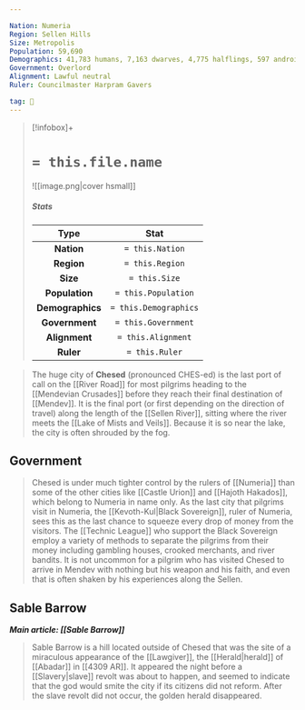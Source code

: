 ```yaml
---

Nation: Numeria
Region: Sellen Hills
Size: Metropolis
Population: 59,690
Demographics: 41,783 humans, 7,163 dwarves, 4,775 halflings, 597 androids, 5,372 other
Government: Overlord
Alignment: Lawful neutral
Ruler: Councilmaster Harpram Gavers

tag: 🌃
---
```


> [!infobox]+
> #  `= this.file.name`
> ![[image.png|cover hsmall]]
> ##### Stats
> Type | Stat |
> :---:|:---:|
> **Nation** | `= this.Nation` |
> **Region** | `= this.Region` |
> **Size** | `= this.Size` |
> **Population** | `= this.Population` |
> **Demographics** | `= this.Demographics` |
> **Government** | `= this.Government` |
> **Alignment** | `= this.Alignment` |
> **Ruler** | `= this.Ruler` |



> The huge city of **Chesed** (pronounced CHES-ed) is the last port of call on the [[River Road]] for most pilgrims heading to the [[Mendevian Crusades]] before they reach their final destination of [[Mendev]]. It is the final port (or first depending on the direction of travel) along the length of the [[Sellen River]], sitting where the river meets the [[Lake of Mists and Veils]]. Because it is so near the lake, the city is often shrouded by the fog.


## Government

> Chesed is under much tighter control by the rulers of [[Numeria]] than some of the other cities like [[Castle Urion]] and [[Hajoth Hakados]], which belong to Numeria in name only. As the last city that pilgrims visit in Numeria, the [[Kevoth-Kul|Black Sovereign]], ruler of Numeria, sees this as the last chance to squeeze every drop of money from the visitors. The [[Technic League]] who support the Black Sovereign employ a variety of methods to separate the pilgrims from their money including gambling houses, crooked merchants, and river bandits. It is not uncommon for a pilgrim who has visited Chesed to arrive in Mendev with nothing but his weapon and his faith, and even that is often shaken by his experiences along the Sellen.


## Sable Barrow

***Main article: [[Sable Barrow]]***
> Sable Barrow is a hill located outside of Chesed that was the site of a miraculous appearance of the [[Lawgiver]], the [[Herald|herald]] of [[Abadar]] in [[4309 AR]]. It appeared the night before a [[Slavery|slave]] revolt was about to happen, and seemed to indicate that the god would smite the city if its citizens did not reform. After the slave revolt did not occur, the golden herald disappeared.









